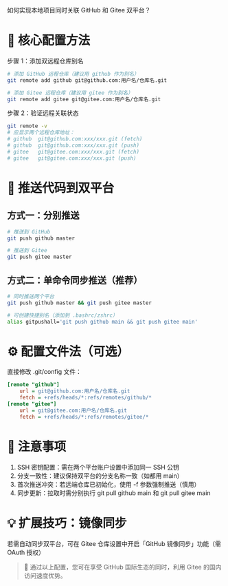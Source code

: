 如何实现本地项目同时关联 GitHub 和 Gitee 双平台？

# 🔑 核心配置方法
步骤 1：添加双远程仓库别名
```bash
# 添加 GitHub 远程仓库（建议用 github 作为别名）
git remote add github git@github.com:用户名/仓库名.git

# 添加 Gitee 远程仓库（建议用 gitee 作为别名）
git remote add gitee git@gitee.com:用户名/仓库名.git
```
步骤 2：验证远程关联状态
```bash
git remote -v
# 应显示两个远程仓库地址：
# github  git@github.com:xxx/xxx.git (fetch)
# github  git@github.com:xxx/xxx.git (push)
# gitee   git@gitee.com:xxx/xxx.git (fetch)
# gitee   git@gitee.com:xxx/xxx.git (push)
```
# 🚀 推送代码到双平台
## 方式一：分别推送
```bash
# 推送到 GitHub
git push github master

# 推送到 Gitee
git push gitee master
```
## 方式二：单命令同步推送（推荐）
```bash
# 同时推送两个平台
git push github master && git push gitee master

# 可创建快捷别名（添加到 .bashrc/zshrc）
alias gitpushall='git push github main && git push gitee main'
```
# ⚙️ 配置文件法（可选）
直接修改 .git/config 文件：

```ini
[remote "github"]
    url = git@github.com:用户名/仓库名.git
    fetch = +refs/heads/*:refs/remotes/github/*
[remote "gitee"]
    url = git@gitee.com:用户名/仓库名.git
    fetch = +refs/heads/*:refs/remotes/gitee/*
```

# 📌 注意事项
1. SSH 密钥配置：需在两个平台账户设置中添加同一 SSH 公钥
2. 分支一致性：建议保持双平台的分支名称一致（如都用 main）
3. 首次推送冲突：若远端仓库已初始化，使用 -f 参数强制推送（慎用）
4. 同步更新：拉取时需分别执行 git pull github main 和 git pull gitee main

# 💡 扩展技巧：镜像同步
若需自动同步双平台，可在 Gitee 仓库设置中开启「GitHub 镜像同步」功能（需 OAuth 授权）

>📌 通过以上配置，您可在享受 GitHub 国际生态的同时，利用 Gitee 的国内访问速度优势。